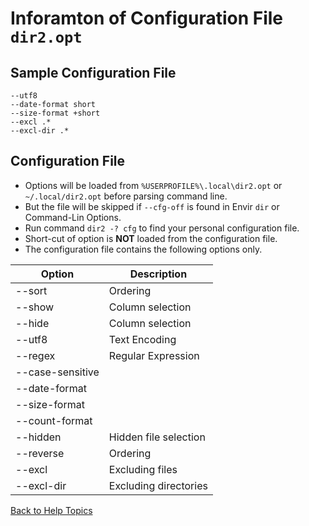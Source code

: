 # Inforamton of Configuration File ```dir2.opt```

## Sample Configuration File

```
--utf8
--date-format short
--size-format +short
--excl .*
--excl-dir .*
```

## Configuration File
* Options will be loaded from ```%USERPROFILE%\.local\dir2.opt``` or ```~/.local/dir2.opt``` before parsing command line.
* But the file will be skipped if ```--cfg-off``` is found in Envir ```dir``` or Command-Lin Options.
* Run command ```dir2 -? cfg``` to find your personal configuration file.
* Short-cut of option is **NOT** loaded from the configuration file.
* The configuration file contains the following options only.

| Option | Description |
| --- | ---- |
| --sort | Ordering |
| --show | Column selection |
| --hide | Column selection |
| --utf8 | Text Encoding |
| --regex | Regular Expression |
| --case-sensitive | |
| --date-format | |
| --size-format | |
| --count-format | |
| --hidden | Hidden file selection |
| --reverse | Ordering |
| --excl | Excluding files |
| --excl-dir | Excluding directories |

[Back to Help Topics](https://github.com/ck-yung/dir2cs/blob/main/docs/HELP.md)
